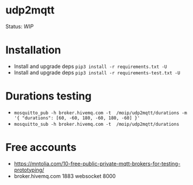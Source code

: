 # udp2mqtt
Status: *WIP*

# Installation
+ Install and upgrade deps `pip3 install -r requirements.txt -U`
+ Install and upgrade deps `pip3 install -r requirements-test.txt -U`

# Durations testing
+ `mosquitto_pub -h broker.hivemq.com -t  /moip/udp2mqtt/durations -m '{ "durations": [60, -60, 180, -60, 180, -60] }'`
+ `mosquitto_sub -h broker.hivemq.com -t  /moip/udp2mqtt/durations`

# Free accounts
- https://mntolia.com/10-free-public-private-mqtt-brokers-for-testing-prototyping/
- broker.hivemq.com	1883	websocket	8000

